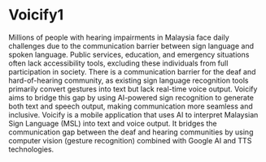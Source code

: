 # Voicify1
Millions of people with hearing impairments in Malaysia face daily challenges due to the communication barrier between sign language and spoken language. Public services, education, and emergency situations often lack accessibility tools, excluding these individuals from full participation in society. There is a communication barrier for the deaf and hard-of-hearing community, as existing sign language recognition tools primarily convert gestures into text but lack real-time voice output. Voicify aims to bridge this gap by using AI-powered sign recognition to generate both text and speech output, making communication more seamless and inclusive.
Voicify is a mobile application that uses AI to interpret Malaysian Sign Language (MSL) into text and voice output. It bridges the communication gap between the deaf and hearing communities by using computer vision (gesture recognition) combined with Google AI and TTS technologies.
